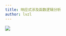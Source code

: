 ```yaml
---
title: 响应式涉及函数逻辑分析
author: lvzl
---
```


<img data-fancybox="gallery" src="https://mp-780ec593-98c3-47c6-9328-1690ac79007b.cdn.bspapp.com/images//vue-reactive.svg" />

<script setup>
  import useFancybox from '@use/useFancybox.js'
  useFancybox()
</script>
